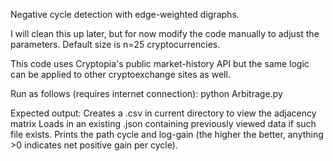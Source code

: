 Negative cycle detection with edge-weighted digraphs. 

I will clean this up later, but for now modify the code manually to adjust the parameters. 
Default size is n=25 cryptocurrencies. 

This code uses Cryptopia's public market-history API but the same logic can be applied to other cryptoexchange sites as well.

Run as follows (requires internet connection): python Arbitrage.py

Expected output: Creates a .csv in current directory to view the adjacency matrix
                 Loads in an existing .json containing previously viewed data if such file exists.
                 Prints the path cycle and log-gain (the higher the better, anything >0 indicates net positive gain per cycle). 
                 
                 
